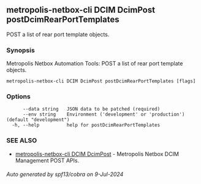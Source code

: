 ## metropolis-netbox-cli DCIM DcimPost postDcimRearPortTemplates

POST a list of rear port template objects.

### Synopsis


Metropolis Netbox Automation Tools:
  POST a list of rear port template objects.

```
metropolis-netbox-cli DCIM DcimPost postDcimRearPortTemplates [flags]
```

### Options

```
      --data string   JSON data to be patched (required)
      --env string    Environment ('development' or 'production') (default "development")
  -h, --help          help for postDcimRearPortTemplates
```

### SEE ALSO

* [metropolis-netbox-cli DCIM DcimPost]()	 - Metropolis Netbox DCIM Management POST APIs.

###### Auto generated by spf13/cobra on 9-Jul-2024
